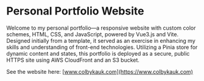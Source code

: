 # Personal Portfolio Website

Welcome to my personal portfolio—a responsive website with custom color schemes, HTML, CSS, and JavaScript, powered by Vue3.js and Vite. Designed initially from a template, it served as an exercise in enhancing my skills and understanding of front-end technologies. Utilizing a Pinia store for dynamic content and states, this portfolio is deployed as a secure, public HTTPS site using AWS CloudFront and an S3 bucket.

See the website here: [www.colbykauk.com](https://www.colbykauk.com)